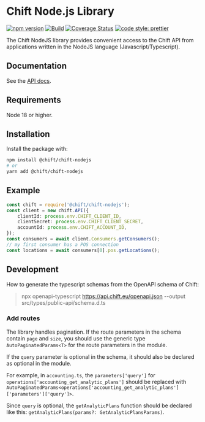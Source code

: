 # Chift Node.js Library

[![npm version](https://img.shields.io/npm/v/@chift/chift-nodejs)](https://www.npmjs.com/package/@chift/chift-nodejs)
[![Build](https://github.com/chift-oneapi/chift-nodejs-sdk/actions/workflows/ci.yml/badge.svg)](https://github.com/chift-oneapi/chift-nodejs-sdk/actions/workflows/ci.yml)
[![Coverage Status](https://coveralls.io/repos/github/chift-oneapi/chift-nodejs-sdk/badge.svg?branch=main)](https://coveralls.io/github/chift-oneapi/chift-nodejs-sdk?branch=main)
[![code style: prettier](https://img.shields.io/badge/code_style-prettier-ff69b4.svg)](https://github.com/prettier/prettier)

The Chift NodeJS library provides convenient access to the Chift API from
applications written in the NodeJS language (Javascript/Typescript).

## Documentation

See the [API docs](https://docs.chift.eu/docs/chift-api/intro).

## Requirements

Node 18 or higher.

## Installation

Install the package with:

```sh
npm install @chift/chift-nodejs
# or
yarn add @chift/chift-nodejs
```

## Example

```typescript
const chift = require('@chift/chift-nodejs');
const client = new chift.API({
    clientId: process.env.CHIFT_CLIENT_ID,
    clientSecret: process.env.CHIFT_CLIENT_SECRET,
    accountId: process.env.CHIFT_ACCOUNT_ID,
});
const consumers = await client.Consumers.getConsumers();
// my first consumer has a POS connection
const locations = await consumers[0].pos.getLocations();
```

## Development

How to generate the typescript schemas from the OpenAPI schema of Chift:

> npx openapi-typescript https://api.chift.eu/openapi.json --output src/types/public-api/schema.d.ts

### Add routes

The library handles pagination. If the route parameters in the schema contain `page` and `size`, you should use the generic type `AutoPaginatedParams<T>` for the route parameters in the module.

If the `query` parameter is optional in the schema, it should also be declared as optional in the module.

For example, in `accounting.ts`, the `parameters['query']` for `operations['accounting_get_analytic_plans']` should be replaced with `AutoPaginatedParams<operations['accounting_get_analytic_plans']['parameters']['query']>`.

Since `query` is optional, the `getAnalyticPlans` function should be declared like this: `getAnalyticPlans(params?: GetAnalyticPlansParams)`.
